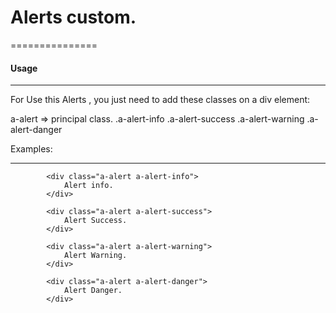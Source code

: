 
# Alerts custom.
===============

#### Usage
____________

For Use this Alerts , you just need to add these classes on a div element:

a-alert => principal class.
.a-alert-info
.a-alert-success
.a-alert-warning
.a-alert-danger

Examples:
___________

            <div class="a-alert a-alert-info">
                Alert info.
            </div>
            
            <div class="a-alert a-alert-success">
                Alert Success.
            </div>
            
            <div class="a-alert a-alert-warning">
                Alert Warning.
            </div>
            
            <div class="a-alert a-alert-danger">
                Alert Danger.
            </div>
